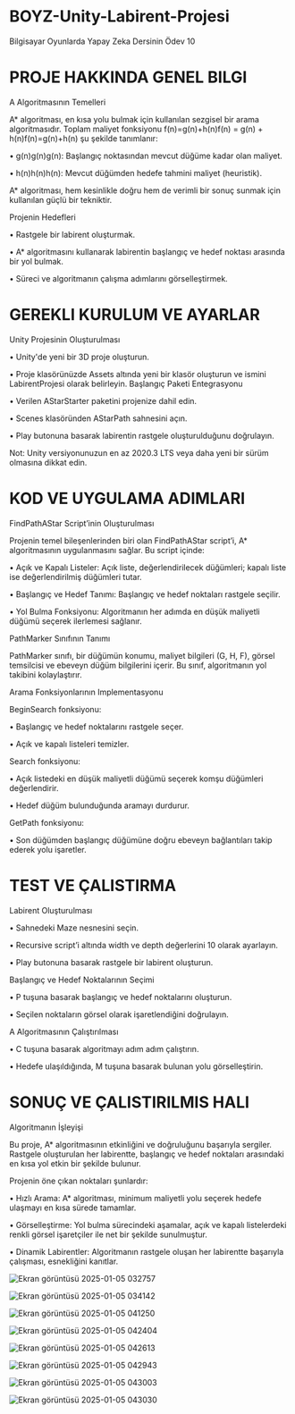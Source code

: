 # BOYZ-Unity-Labirent-Projesi
Bilgisayar Oyunlarda Yapay Zeka Dersinin Ödev 10

# PROJE HAKKINDA GENEL BILGI

A Algoritmasının Temelleri

A* algoritması, en kısa yolu bulmak için kullanılan sezgisel bir arama algoritmasıdır. Toplam maliyet fonksiyonu f(n)=g(n)+h(n)f(n) = g(n) + h(n)f(n)=g(n)+h(n) şu şekilde tanımlanır:

•	g(n)g(n)g(n): Başlangıç noktasından mevcut düğüme kadar olan maliyet.

•	h(n)h(n)h(n): Mevcut düğümden hedefe tahmini maliyet (heuristik).

A* algoritması, hem kesinlikle doğru hem de verimli bir sonuç sunmak için kullanılan güçlü bir tekniktir.

Projenin Hedefleri

•	Rastgele bir labirent oluşturmak.

•	A* algoritmasını kullanarak labirentin başlangıç ve hedef noktası arasında bir yol bulmak.

•	Süreci ve algoritmanın çalışma adımlarını görselleştirmek.

# GEREKLI KURULUM VE AYARLAR

Unity Projesinin Oluşturulması

•	Unity'de yeni bir 3D proje oluşturun.

•	Proje klasörünüzde Assets altında yeni bir klasör oluşturun ve ismini LabirentProjesi olarak belirleyin.
Başlangıç Paketi Entegrasyonu

•	Verilen AStarStarter paketini projenize dahil edin.

•	Scenes klasöründen AStarPath sahnesini açın.

•	Play butonuna basarak labirentin rastgele oluşturulduğunu doğrulayın.

Not: Unity versiyonunuzun en az 2020.3 LTS veya daha yeni bir sürüm olmasına dikkat edin.

# KOD VE UYGULAMA ADIMLARI

FindPathAStar Script’inin Oluşturulması

Projenin temel bileşenlerinden biri olan FindPathAStar script’i, A* algoritmasının uygulanmasını sağlar. Bu script içinde:

•	Açık ve Kapalı Listeler: Açık liste, değerlendirilecek düğümleri; kapalı liste ise değerlendirilmiş düğümleri tutar.

•	Başlangıç ve Hedef Tanımı: Başlangıç ve hedef noktaları rastgele seçilir.

•	Yol Bulma Fonksiyonu: Algoritmanın her adımda en düşük maliyetli düğümü seçerek ilerlemesi sağlanır.

PathMarker Sınıfının Tanımı

PathMarker sınıfı, bir düğümün konumu, maliyet bilgileri (G, H, F), görsel temsilcisi ve ebeveyn düğüm bilgilerini içerir. Bu sınıf, algoritmanın yol takibini kolaylaştırır.

Arama Fonksiyonlarının Implementasyonu

BeginSearch fonksiyonu:

•	Başlangıç ve hedef noktalarını rastgele seçer.

•	Açık ve kapalı listeleri temizler.

Search fonksiyonu:

•	Açık listedeki en düşük maliyetli düğümü seçerek komşu düğümleri değerlendirir.

•	Hedef düğüm bulunduğunda aramayı durdurur.

GetPath fonksiyonu:

•	Son düğümden başlangıç düğümüne doğru ebeveyn bağlantıları takip ederek yolu işaretler.

# TEST VE ÇALISTIRMA

Labirent Oluşturulması

•	Sahnedeki Maze nesnesini seçin.

•	Recursive script’i altında width ve depth değerlerini 10 olarak ayarlayın.

•	Play butonuna basarak rastgele bir labirent oluşturun.

Başlangıç ve Hedef Noktalarının Seçimi

•	P tuşuna basarak başlangıç ve hedef noktalarını oluşturun.

•	Seçilen noktaların görsel olarak işaretlendiğini doğrulayın.

A Algoritmasının Çalıştırılması

•	C tuşuna basarak algoritmayı adım adım çalıştırın.

•	Hedefe ulaşıldığında, M tuşuna basarak bulunan yolu görselleştirin.

# SONUÇ VE ÇALISTIRILMIS HALI

Algoritmanın İşleyişi

Bu proje, A* algoritmasının etkinliğini ve doğruluğunu başarıyla sergiler. Rastgele oluşturulan her labirentte, başlangıç ve hedef noktaları arasındaki en kısa yol etkin bir şekilde bulunur.

Projenin öne çıkan noktaları şunlardır:

•	Hızlı Arama: A* algoritması, minimum maliyetli yolu seçerek hedefe ulaşmayı en kısa sürede tamamlar.

•	Görselleştirme: Yol bulma sürecindeki aşamalar, açık ve kapalı listelerdeki renkli görsel işaretçiler ile net bir şekilde sunulmuştur.

•	Dinamik Labirentler: Algoritmanın rastgele oluşan her labirentte başarıyla çalışması, esnekliğini kanıtlar.

![Ekran görüntüsü 2025-01-05 032757](https://github.com/user-attachments/assets/32e9f451-0217-44a8-aade-9be9f1a340ec)

![Ekran görüntüsü 2025-01-05 034142](https://github.com/user-attachments/assets/c8dfc264-7bfe-4a76-8e90-0d0d4feada04)

![Ekran görüntüsü 2025-01-05 041250](https://github.com/user-attachments/assets/73e02b20-2e46-4493-8b47-6572466af83c)

![Ekran görüntüsü 2025-01-05 042404](https://github.com/user-attachments/assets/a4f24543-e220-47f4-bd3a-6600242aef8d)

![Ekran görüntüsü 2025-01-05 042613](https://github.com/user-attachments/assets/22ebbe2a-37ab-465c-8139-f01a798196ce)

![Ekran görüntüsü 2025-01-05 042943](https://github.com/user-attachments/assets/2739fca8-8fe7-44d6-bb39-6e50d5a5f263)

![Ekran görüntüsü 2025-01-05 043003](https://github.com/user-attachments/assets/b4f9174c-c743-4288-a633-ad2c62c67a54)

![Ekran görüntüsü 2025-01-05 043030](https://github.com/user-attachments/assets/94ddfb28-0d59-4564-a69b-e79f932c96af)


